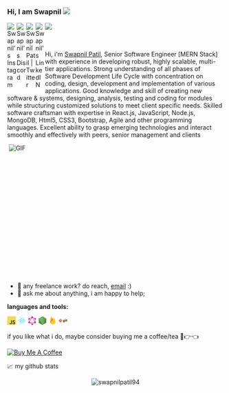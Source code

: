 ### Hi, I am Swapnil <img src="https://media.giphy.com/media/hvRJCLFzcasrR4ia7z/giphy.gif" width="25px">
<a href="https://www.instagram.com/swapnil_v_patil/">
  <img align="left" alt="Swapnil's Instagram" width="22px" src="https://raw.githubusercontent.com/hussainweb/hussainweb/main/icons/instagram.png" />
</a>
<a href="https://discord.gg/swap#7423">
  <img align="left" alt="Swapnil's Discord" width="22px" src="https://raw.githubusercontent.com/peterthehan/peterthehan/master/assets/discord.svg" />
</a>
<a href="https://twitter.com/iamswapnilpatil">
  <img align="left" alt="Swapnil Patil | Twitter" width="22px" src="https://raw.githubusercontent.com/peterthehan/peterthehan/master/assets/twitter.svg" />
</a>
<a href="https://www.linkedin.com/in/swapnil-v-patil/">
  <img align="left" alt="Swapnil's LinkedIN" width="22px" src="https://raw.githubusercontent.com/peterthehan/peterthehan/master/assets/linkedin.svg" />
</a>

![](https://visitor-badge.glitch.me/badge?page_id=swapnilpatil94.swapnilpatil94)

<br />

Hi, i'm [Swapnil Patil](https://swapnilpatil.me/), Senior Software Engineer [MERN Stack] with experience in developing robust, highly scalable, multi-tier applications. Strong understanding of all phases of Software Development Life Cycle with concentration on coding, design, development and implementation of various applications. Good knowledge and skill of creating new software & systems, designing, analysis, testing and coding for modules while structuring customized solutions to meet client specific needs. Skilled software craftsman with expertise in React.js, JavaScript, Node.js, MongoDB, Html5, CSS3, Bootstrap, Agile and other programming languages. Excellent ability to grasp emerging technologies and interact smoothly and effectively with peers, senior management and clients


  <img align="right" alt="GIF" src="https://github.com/abhisheknaiidu/abhisheknaiidu/blob/master/code.gif?raw=true" width="500" height="320" />
  
- 💼 any freelance work? do reach, [email](mailto:swapnilp576p@gmail.com) :)
- 💬 ask me about anything, i am happy to help;

**languages and tools:**  

<code><img height="20" src="https://raw.githubusercontent.com/github/explore/80688e429a7d4ef2fca1e82350fe8e3517d3494d/topics/javascript/javascript.png"></code>
<code><img height="20" src="https://raw.githubusercontent.com/github/explore/80688e429a7d4ef2fca1e82350fe8e3517d3494d/topics/react/react.png"></code>
<code><img height="20" src="https://raw.githubusercontent.com/github/explore/5c058a388828bb5fde0bcafd4bc867b5bb3f26f3/topics/graphql/graphql.png"></code>
<code><img height="20" src="https://raw.githubusercontent.com/github/explore/80688e429a7d4ef2fca1e82350fe8e3517d3494d/topics/nodejs/nodejs.png"></code>
<code><img height="20" src="https://raw.githubusercontent.com/github/explore/80688e429a7d4ef2fca1e82350fe8e3517d3494d/topics/firebase/firebase.png"></code>
<code><img height="20" src="https://raw.githubusercontent.com/github/explore/80688e429a7d4ef2fca1e82350fe8e3517d3494d/topics/git/git.png"></code>

 

if you like what i do, maybe consider buying me a coffee/tea 🥺👉👈

<a href="https://www.buymeacoffee.com/swapnilpatil" target="_blank"><img src="https://cdn.buymeacoffee.com/buttons/default-orange.png" alt="Buy Me A Coffee" width="150" ></a>
 


📈 my github stats

<p align="center"> <img src="https://github-readme-stats.vercel.app/api?username=swapnilpatil94&show_icons=true&theme=gotham" alt="swapnilpatil94" />



